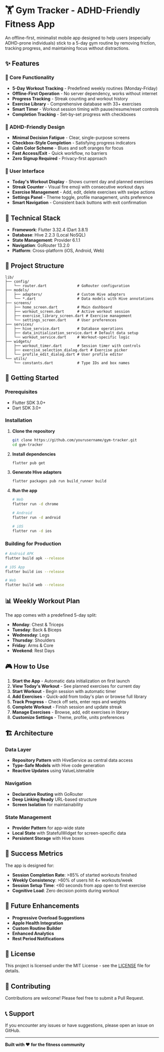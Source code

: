 # 🏋️ Gym Tracker - ADHD-Friendly Fitness App

An offline-first, minimalist mobile app designed to help users (especially ADHD-prone individuals) stick to a 5-day gym routine by removing friction, tracking progress, and maintaining focus without distractions.

## ✨ Features

### 🎯 Core Functionality

- **5-Day Workout Tracking** - Predefined weekly routines (Monday-Friday)
- **Offline-First Operation** - No server dependency, works without internet
- **Progress Tracking** - Streak counting and workout history
- **Exercise Library** - Comprehensive database with 33+ exercises
- **Smart Timer** - Workout session timing with pause/resume/reset controls
- **Completion Tracking** - Set-by-set progress with checkboxes

### 🧠 ADHD-Friendly Design

- **Minimal Decision Fatigue** - Clear, single-purpose screens
- **Checkbox-Style Completion** - Satisfying progress indicators
- **Calm Color Scheme** - Blues and soft oranges for focus
- **Fast Access/Exit** - Quick workflow, no barriers
- **Zero Signup Required** - Privacy-first approach

### 📱 User Interface

- **Today's Workout Display** - Shows current day and planned exercises
- **Streak Counter** - Visual fire emoji with consecutive workout days
- **Exercise Management** - Add, edit, delete exercises with swipe actions
- **Settings Panel** - Theme toggle, profile management, units preference
- **Smart Navigation** - Consistent back buttons with exit confirmation

## 🔧 Technical Stack

- **Framework**: Flutter 3.32.4 (Dart 3.8.1)
- **Database**: Hive 2.2.3 (Local NoSQL)
- **State Management**: Provider 6.1.1
- **Navigation**: GoRouter 13.2.0
- **Platform**: Cross-platform (iOS, Android, Web)

## 📁 Project Structure

```
lib/
├── config/
│   └── router.dart              # GoRouter configuration
├── models/
│   ├── adapters/                # Custom Hive adapters
│   └── *.dart                   # Data models with Hive annotations
├── screens/
│   ├── home_screen.dart         # Main dashboard
│   ├── workout_screen.dart      # Active workout session
│   ├── exercise_library_screen.dart # Exercise management
│   └── settings_screen.dart     # User preferences
├── services/
│   ├── hive_service.dart        # Database operations
│   ├── data_initialization_service.dart # Default data setup
│   └── workout_service.dart     # Workout-specific logic
├── widgets/
│   ├── workout_timer.dart       # Session timer with controls
│   ├── exercise_selection_dialog.dart # Exercise picker
│   └── profile_edit_dialog.dart # User profile editor
└── utils/
    └── constants.dart           # Type IDs and box names
```

## 🚀 Getting Started

### Prerequisites

- Flutter SDK 3.0+
- Dart SDK 3.0+

### Installation

1. **Clone the repository**

   ```bash
   git clone https://github.com/yourusername/gym-tracker.git
   cd gym-tracker
   ```

2. **Install dependencies**

   ```bash
   flutter pub get
   ```

3. **Generate Hive adapters**

   ```bash
   flutter packages pub run build_runner build
   ```

4. **Run the app**

   ```bash
   # Web
   flutter run -d chrome

   # Android
   flutter run -d android

   # iOS
   flutter run -d ios
   ```

### Building for Production

```bash
# Android APK
flutter build apk --release

# iOS App
flutter build ios --release

# Web
flutter build web --release
```

## 📊 Weekly Workout Plan

The app comes with a predefined 5-day split:

- **Monday**: Chest & Triceps
- **Tuesday**: Back & Biceps
- **Wednesday**: Legs
- **Thursday**: Shoulders
- **Friday**: Arms & Core
- **Weekend**: Rest Days

## 🎮 How to Use

1. **Start the App** - Automatic data initialization on first launch
2. **View Today's Workout** - See planned exercises for current day
3. **Start Workout** - Begin session with automatic timer
4. **Add Exercises** - Quick-add from today's plan or browse full library
5. **Track Progress** - Check off sets, enter reps and weights
6. **Complete Workout** - Finish session and update streak
7. **Manage Exercises** - Browse, add, edit exercises in library
8. **Customize Settings** - Theme, profile, units preferences

## 🏗️ Architecture

### Data Layer

- **Repository Pattern** with HiveService as central data access
- **Type-Safe Models** with Hive code generation
- **Reactive Updates** using ValueListenable

### Navigation

- **Declarative Routing** with GoRouter
- **Deep Linking Ready** URL-based structure
- **Screen Isolation** for maintainability

### State Management

- **Provider Pattern** for app-wide state
- **Local State** with StatefulWidget for screen-specific data
- **Persistent Storage** with Hive boxes

## 🎯 Success Metrics

The app is designed for:

- **Session Completion Rate**: >85% of started workouts finished
- **Weekly Consistency**: >60% of users hit 4+ workouts/week
- **Session Setup Time**: <60 seconds from app open to first exercise
- **Cognitive Load**: Zero decision points during workout

## 🔄 Future Enhancements

- **Progressive Overload Suggestions**
- **Apple Health Integration**
- **Custom Routine Builder**
- **Enhanced Analytics**
- **Rest Period Notifications**

## 📄 License

This project is licensed under the MIT License - see the [LICENSE](LICENSE) file for details.

## 🤝 Contributing

Contributions are welcome! Please feel free to submit a Pull Request.

## 📞 Support

If you encounter any issues or have suggestions, please open an issue on GitHub.

---

**Built with ❤️ for the fitness community**
